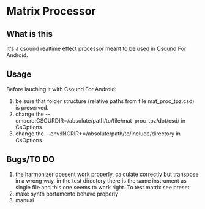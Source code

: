 # Matrix Processor


## What is this
It's a csound realtime effect processor meant to be used in Csound For Android.


## Usage
Before lauching it with Csound For Android:
1. be sure that folder structure (relative paths from file mat_proc_tpz.csd) is preserved.
2. change the --omacro:GSCURDIR=/absolute/path/to/file/mat_proc_tpz/dot/csd/ in CsOptions
3. change the --env:INCRIR+=/absolute/path/to/include/directory in CsOptions

## Bugs/TO DO
1. the harmonizer doesent work properly, calculate correctly but transpose in a wrong way, in the test directory there is the same instrument as single file and this one seems to work right. To test matrix see preset
2. make synth portamento behave properly
3. manual


